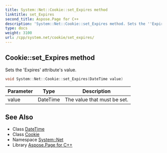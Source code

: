```yaml
---
title: System::Net::Cookie::set_Expires method
linktitle: set_Expires
second_title: Aspose.Page for C++
description: 'System::Net::Cookie::set_Expires method. Sets the ''Expires'' attribute''s value in C++.'
type: docs
weight: 3100
url: /cpp/system.net/cookie/set_expires/
---
```

## Cookie::set_Expires method


Sets the 'Expires' attribute's value.

```cpp
void System::Net::Cookie::set_Expires(DateTime value)
```


| Parameter | Type | Description |
| --- | --- | --- |
| value | DateTime | The value that must be set. |

## See Also

* Class [DateTime](../../../system/datetime/)
* Class [Cookie](../)
* Namespace [System::Net](../../)
* Library [Aspose.Page for C++](../../../)
